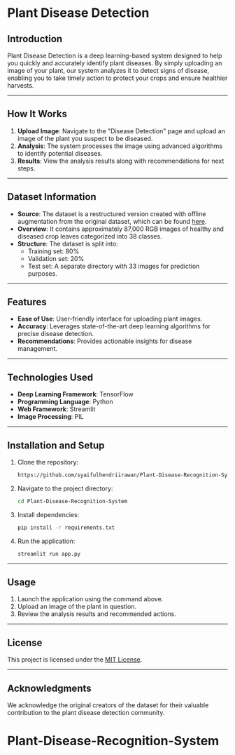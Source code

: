 # Plant Disease Detection

## Introduction
Plant Disease Detection is a deep learning-based system designed to help you quickly and accurately identify plant diseases. By simply uploading an image of your plant, our system analyzes it to detect signs of disease, enabling you to take timely action to protect your crops and ensure healthier harvests.

---

## How It Works

1. **Upload Image**: Navigate to the "Disease Detection" page and upload an image of the plant you suspect to be diseased.
2. **Analysis**: The system processes the image using advanced algorithms to identify potential diseases.
3. **Results**: View the analysis results along with recommendations for next steps.

---

## Dataset Information

- **Source**: The dataset is a restructured version created with offline augmentation from the original dataset, which can be found [here](https://github.com/spMohanty/PlantVillage-Dataset). 
- **Overview**: It contains approximately 87,000 RGB images of healthy and diseased crop leaves categorized into 38 classes.
- **Structure**: The dataset is split into:
  - Training set: 80%
  - Validation set: 20%
  - Test set: A separate directory with 33 images for prediction purposes.

---

## Features

- **Ease of Use**: User-friendly interface for uploading plant images.
- **Accuracy**: Leverages state-of-the-art deep learning algorithms for precise disease detection.
- **Recommendations**: Provides actionable insights for disease management.

---

## Technologies Used

- **Deep Learning Framework**: TensorFlow
- **Programming Language**: Python
- **Web Framework**: Streamlit
- **Image Processing**: PIL

---

## Installation and Setup

1. Clone the repository:
   ```bash
   https://github.com/syaifulhendriirawan/Plant-Disease-Recognition-System.git
   ```
2. Navigate to the project directory:
   ```bash
   cd Plant-Disease-Recognition-System
   ```
3. Install dependencies:
   ```bash
   pip install -r requirements.txt
   ```
4. Run the application:
   ```bash
   streamlit run app.py
   ```

---

## Usage

1. Launch the application using the command above.
2. Upload an image of the plant in question.
3. Review the analysis results and recommended actions.

---

## License

This project is licensed under the [MIT License](LICENSE).

---

## Acknowledgments

We acknowledge the original creators of the dataset for their valuable contribution to the plant disease detection community.
# Plant-Disease-Recognition-System
